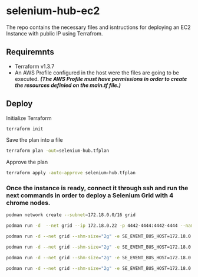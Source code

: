# selenium-hub-ec2

The repo contains the necessary files and isntructions for deploying an EC2 Instance with public IP using Terrafrom.

## Requiremnts
- Terraform v1.3.7
- An AWS Profile configured in the host were the files are going to be executed. ***(The AWS Profile must have permissions in order to create the resources definied on the main.tf file.)***

## Deploy

Initialize Terraform
```bash
terraform init
```
Save the plan into a file
```bash
terraform plan -out=selenium-hub.tfplan
```
Approve the plan
```bash
terraform apply -auto-approve selenium-hub.tfplan
```

### Once the instance is ready, connect it through ssh and run the next commands in order to deploy a Selenium Grid with 4 chrome nodes.

```bash
podman network create --subnet=172.18.0.0/16 grid

podman run -d  --net grid --ip 172.18.0.22 -p 4442-4444:4442-4444 --name selenium-hub docker.io/selenium/hub:4.7.2-20221219

podman run -d --net grid --shm-size="2g" -e SE_EVENT_BUS_HOST=172.18.0.22 -e SE_EVENT_BUS_PUBLISH_PORT=4442 -e SE_EVENT_BUS_SUBSCRIBE_PORT=4443 docker.io/selenium/node-chrome:4.7.2-20221219

podman run -d --net grid --shm-size="2g" -e SE_EVENT_BUS_HOST=172.18.0.22 -e SE_EVENT_BUS_PUBLISH_PORT=4442 -e SE_EVENT_BUS_SUBSCRIBE_PORT=4443 docker.io/selenium/node-chrome:4.7.2-20221219

podman run -d --net grid --shm-size="2g" -e SE_EVENT_BUS_HOST=172.18.0.22 -e SE_EVENT_BUS_PUBLISH_PORT=4442 -e SE_EVENT_BUS_SUBSCRIBE_PORT=4443 docker.io/selenium/node-chrome:4.7.2-20221219

podman run -d --net grid --shm-size="2g" -e SE_EVENT_BUS_HOST=172.18.0.22 -e SE_EVENT_BUS_PUBLISH_PORT=4442 -e SE_EVENT_BUS_SUBSCRIBE_PORT=4443 docker.io/selenium/node-chrome:4.7.2-20221219
```
